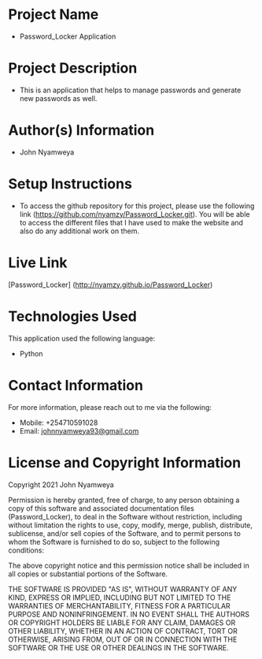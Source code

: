 # Project Name
  - Password_Locker Application

# Project Description
  - This is an application that helps to manage passwords and generate new passwords as well.

# Author(s) Information
  - John Nyamweya

# Setup Instructions
  - To access the github repository for this project, please use the following link (https://github.com/nyamzy/Password_Locker.git). You will be able to access the different files that I have used to make the website and also do any additional work on them.

# Live Link
  [Password_Locker] (http://nyamzy.github.io/Password_Locker)

# Technologies Used
  This application used the following language:
  - Python

# Contact Information
  For more information, please reach out to me via the following:
  - Mobile: +254710591028
  - Email: johnnyamweya93@gmail.com

# License and Copyright Information
  Copyright 2021 John Nyamweya

  Permission is hereby granted, free of charge, to any person obtaining a copy of this software and associated documentation files (Password_Locker), to deal in the Software without restriction, including without limitation the rights to use, copy, modify, merge, publish, distribute, sublicense, and/or sell copies of the Software, and to permit persons to whom the Software is furnished to do so, subject to the following conditions:

  The above copyright notice and this permission notice shall be included in all copies or substantial portions of the Software.

  THE SOFTWARE IS PROVIDED "AS IS", WITHOUT WARRANTY OF ANY KIND, EXPRESS OR IMPLIED, INCLUDING BUT NOT LIMITED TO THE WARRANTIES OF MERCHANTABILITY, FITNESS FOR A PARTICULAR PURPOSE AND NONINFRINGEMENT. IN NO EVENT SHALL THE AUTHORS OR COPYRIGHT HOLDERS BE LIABLE FOR ANY CLAIM, DAMAGES OR OTHER LIABILITY, WHETHER IN AN ACTION OF CONTRACT, TORT OR OTHERWISE, ARISING FROM, OUT OF OR IN CONNECTION WITH THE SOFTWARE OR THE USE OR OTHER DEALINGS IN THE SOFTWARE.
